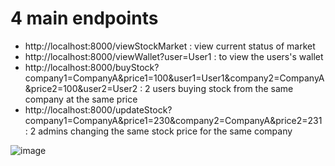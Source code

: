 # 4 main endpoints
- http://localhost:8000/viewStockMarket : view current status of market
- http://localhost:8000/viewWallet?user=User1 : to view the users's wallet
- http://localhost:8000/buyStock?company1=CompanyA&price1=100&user1=User1&company2=CompanyA&price2=100&user2=User2 : 2 users buying stock from the same company at the same price
- http://localhost:8000/updateStock?company1=CompanyA&price1=230&company2=CompanyA&price2=231 : 2 admins changing the same stock price for the same company

![image](https://github.com/user-attachments/assets/da92454a-ca11-4050-a734-3b0f19bfbc1a)


